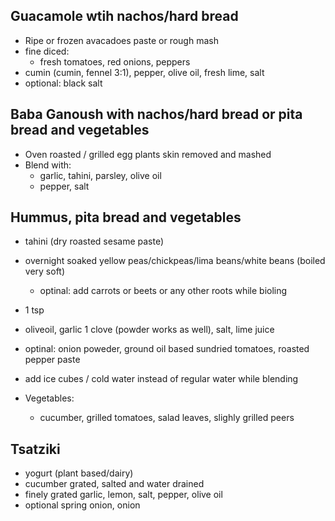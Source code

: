 ## Guacamole wtih nachos/hard bread
- Ripe or frozen avacadoes paste or rough mash
- fine diced:
    - fresh tomatoes, red onions, peppers
- cumin (cumin, fennel 3:1), pepper, olive oil, fresh lime, salt
- optional: black salt

## Baba Ganoush with nachos/hard bread or pita bread and vegetables
- Oven roasted / grilled egg plants skin removed and mashed
- Blend with:
    - garlic, tahini, parsley, olive oil
    - pepper, salt

## Hummus, pita bread and vegetables
- tahini (dry roasted sesame paste)
- overnight soaked yellow peas/chickpeas/lima beans/white beans (boiled very soft)
    - optinal: add carrots or beets or any other roots while bioling
- 1 tsp 
- oliveoil, garlic 1 clove (powder works as well), salt, lime juice
- optinal: onion poweder, ground oil based sundried tomatoes, roasted pepper paste
- add ice cubes / cold water instead of regular water while blending

- Vegetables:
    - cucumber, grilled tomatoes, salad leaves, slighly grilled peers

## Tsatziki
- yogurt (plant based/dairy)
- cucumber grated, salted and water drained
- finely grated garlic, lemon, salt, pepper, olive oil
- optional spring onion, onion